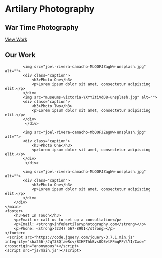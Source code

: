 <!DOCTYPE html>
<html lang="en">
<head>
    <meta charset="UTF-8">
    <meta name="viewport" content="width=device-width, initial-scale=1">
    <link rel="stylesheet" href="styles.css">
    <title>Artilary Photography</title>
</head>
<body>
    <main>
        <!-- Landing Section -->
        <div id="landing">
            <div id="landing-text">
                <div id="landing-text-inner">
                    <h1>Artilary Photography</h1>
                    <h2>War Time Photography</h2>
                    <a href="#images" class="btn" id="view-work">View Work</a>
                </div>
            </div>
            <div id="landing-image"></div>
        </div>
        <div id="images">
            <div id="header">
                <h2>Our Work</h2>
            </div>

            <img src="joel-rivera-camacho-MbQOFJZagWw-unsplash.jpg" alt="">
            <div class="caption">
                <h3>Photo One</h3>
                <p>Lorem ipsum dolor sit amet, consectetur adipiscing elit.</p>
            </div>
            <img src="museums-victoria-YXYYZtiVdD8-unsplash.jpg" alt="">
            <div class="caption">
                <h3>Photo Two</h3>
                <p>Lorem ipsum dolor sit amet, consectetur adipiscing elit.</p>
            </div>
             </div>

            <img src="joel-rivera-camacho-MbQOFJZagWw-unsplash.jpg" alt="">
            <div class="caption">
                <h3>Photo One</h3>
                <p>Lorem ipsum dolor sit amet, consectetur adipiscing elit.</p>
            </div>
             </div>

            <img src="joel-rivera-camacho-MbQOFJZagWw-unsplash.jpg" alt="">
            <div class="caption">
                <h3>Photo One</h3>
                <p>Lorem ipsum dolor sit amet, consectetur adipiscing elit.</p>
            </div>
        </div>
    </main>
    <footer>
        <h3>Get In Touch</h3>
        <p>Email or call us to set up a consultation</p>
        <p>Email: <strong>info@artilaryphotography.com</strong></p>
        <p>Phone: <strong>(234) 567-8901</strong></p>
    </footer>
     <script src="https://code.jquery.com/jquery-3.7.1.min.js" 
    integrity="sha256-/JqT3SQfawRcv/BIHPThkBvs0OEvtFFmqPF/lYI/Cxo=" 
    crossorigin="anonymous"></script>
    <script src="js/main.js"></script>
</body>
</html>
